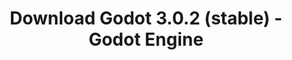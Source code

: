---
# Generated by /scripts/js/download_archive_generator !!! do not edit by hand !!!
title: 'Download Godot 3.0.2 (stable) - Godot Engine'
type: 'download/archive'
name: '3.0.2'
flavor: 'stable'
release_date: '2018-03-04T03:00:00-00:00'
release_notes: '/article/maintenance-release-godot-302/'
links:
  android.apk:
    name: 'android.apk'
    title: 'Android'
    caption: 'Universal APK (ARM64 + ARMv7 + x86_64 + x86)'
    tags:
      - 'APK download'
      - 'ARM64/v7'
      - 'x86 (64 & 32 bit)'
    hosts:
      github_builds:
        regular: 'https://github.com/godotengine/godot-builds/releases/download/3.0.2-stable/Godot_v3.0.2-stable_android_editor.apk'
        mono: '#'
      github:
        regular: 'https://github.com/godotengine/godot/releases/download/3.0.2-stable/Godot_v3.0.2-stable_android_editor.apk'
        mono: '#'
  macos.universal:
    name: 'macos.universal'
    title: 'macOS'
    caption: 'Universal (x86_64 + Apple Silicon)'
    tags:
      - 'Intel/Apple Silicon'
      - '64 bit'
    hosts:
      github_builds:
        regular: 'https://github.com/godotengine/godot-builds/releases/download/3.0.2-stable/Godot_v3.0.2-stable_osx.universal.zip'
        mono: 'https://github.com/godotengine/godot-builds/releases/download/3.0.2-stable/Godot_v3.0.2-stable_mono_osx.universal.zip'
      github:
        regular: 'https://github.com/godotengine/godot/releases/download/3.0.2-stable/Godot_v3.0.2-stable_osx.universal.zip'
        mono: 'https://github.com/godotengine/godot/releases/download/3.0.2-stable/Godot_v3.0.2-stable_mono_osx.universal.zip'
  windows.64:
    name: 'windows.64'
    title: 'Windows'
    caption: 'Standard (x86_64)'
    tags:
      - '64 bit'
    hosts:
      github_builds:
        regular: 'https://github.com/godotengine/godot-builds/releases/download/3.0.2-stable/Godot_v3.0.2-stable_win64.exe.zip'
        mono: 'https://github.com/godotengine/godot-builds/releases/download/3.0.2-stable/Godot_v3.0.2-stable_mono_win64.zip'
      github:
        regular: 'https://github.com/godotengine/godot/releases/download/3.0.2-stable/Godot_v3.0.2-stable_win64.exe.zip'
        mono: 'https://github.com/godotengine/godot/releases/download/3.0.2-stable/Godot_v3.0.2-stable_mono_win64.zip'
  linux_server.headless.64:
    name: 'linux_server.headless.64'
    title: 'Linux Server'
    caption: 'Headless (x86_64)'
    tags:
      - '64 bit'
      - 'Headless'
    hosts:
      github_builds:
        regular: 'https://github.com/godotengine/godot-builds/releases/download/3.0.2-stable/Godot_v3.0.2-stable_linux_headless.64.zip'
        mono: 'https://github.com/godotengine/godot-builds/releases/download/3.0.2-stable/Godot_v3.0.2-stable_mono_linux_headless_64.zip'
      github:
        regular: 'https://github.com/godotengine/godot/releases/download/3.0.2-stable/Godot_v3.0.2-stable_linux_headless.64.zip'
        mono: 'https://github.com/godotengine/godot/releases/download/3.0.2-stable/Godot_v3.0.2-stable_mono_linux_headless_64.zip'
  web:
    name: 'web'
    title: 'Web editor'
    caption: ''
    tags:
      - 'Self-hosted'
      - 'Cross-platform'
    hosts:
      github_builds:
        regular: 'https://github.com/godotengine/godot-builds/releases/download/3.0.2-stable/Godot_v3.0.2-stable_web_editor.zip'
        mono: '#'
      github:
        regular: 'https://github.com/godotengine/godot/releases/download/3.0.2-stable/Godot_v3.0.2-stable_web_editor.zip'
        mono: '#'
  linux.64:
    name: 'linux.64'
    title: 'Linux'
    caption: 'Standard (x86_64)'
    tags:
      - '64 bit'
    hosts:
      github_builds:
        regular: 'https://github.com/godotengine/godot-builds/releases/download/3.0.2-stable/Godot_v3.0.2-stable_x11.64.zip'
        mono: 'https://github.com/godotengine/godot-builds/releases/download/3.0.2-stable/Godot_v3.0.2-stable_mono_x11_64.zip'
      github:
        regular: 'https://github.com/godotengine/godot/releases/download/3.0.2-stable/Godot_v3.0.2-stable_x11.64.zip'
        mono: 'https://github.com/godotengine/godot/releases/download/3.0.2-stable/Godot_v3.0.2-stable_mono_x11_64.zip'
  linux.32:
    name: 'linux.32'
    title: 'Linux'
    caption: 'Standard (x86)'
    tags:
      - '32 bit'
    hosts:
      github_builds:
        regular: 'https://github.com/godotengine/godot-builds/releases/download/3.0.2-stable/Godot_v3.0.2-stable_x11.32.zip'
        mono: 'https://github.com/godotengine/godot-builds/releases/download/3.0.2-stable/Godot_v3.0.2-stable_mono_x11_32.zip'
      github:
        regular: 'https://github.com/godotengine/godot/releases/download/3.0.2-stable/Godot_v3.0.2-stable_x11.32.zip'
        mono: 'https://github.com/godotengine/godot/releases/download/3.0.2-stable/Godot_v3.0.2-stable_mono_x11_32.zip'
  windows.32:
    name: 'windows.32'
    title: 'Windows'
    caption: 'Standard (x86)'
    tags:
      - '32 bit'
    hosts:
      github_builds:
        regular: 'https://github.com/godotengine/godot-builds/releases/download/3.0.2-stable/Godot_v3.0.2-stable_win32.exe.zip'
        mono: 'https://github.com/godotengine/godot-builds/releases/download/3.0.2-stable/Godot_v3.0.2-stable_mono_win32.zip'
      github:
        regular: 'https://github.com/godotengine/godot/releases/download/3.0.2-stable/Godot_v3.0.2-stable_win32.exe.zip'
        mono: 'https://github.com/godotengine/godot/releases/download/3.0.2-stable/Godot_v3.0.2-stable_mono_win32.zip'
  linux_server.64:
    name: 'linux_server.64'
    title: 'Linux Server'
    caption: 'Standard (x86_64)'
    tags:
      - '64 bit'
    hosts:
      github_builds:
        regular: 'https://github.com/godotengine/godot-builds/releases/download/3.0.2-stable/Godot_v3.0.2-stable_linux_server.64.zip'
        mono: 'https://github.com/godotengine/godot-builds/releases/download/3.0.2-stable/Godot_v3.0.2-stable_mono_linux_server_64.zip'
      github:
        regular: 'https://github.com/godotengine/godot/releases/download/3.0.2-stable/Godot_v3.0.2-stable_linux_server.64.zip'
        mono: 'https://github.com/godotengine/godot/releases/download/3.0.2-stable/Godot_v3.0.2-stable_mono_linux_server_64.zip'
  aar_library:
    name: 'aar_library'
    title: 'AAR library'
    caption: ''
    tags:
      - 'Android plugins'
      - 'Java'
      - 'Kotlin'
    hosts:
      github_builds:
        regular: 'https://github.com/godotengine/godot-builds/releases/download/3.0.2-stable/godot-lib.3.0.2.stable.release.aar'
        mono: 'https://github.com/godotengine/godot-builds/releases/download/3.0.2-stable/godot-lib.3.0.2.stable.mono.release.aar'
      github:
        regular: 'https://github.com/godotengine/godot/releases/download/3.0.2-stable/godot-lib.3.0.2.stable.release.aar'
        mono: 'https://github.com/godotengine/godot/releases/download/3.0.2-stable/godot-lib.3.0.2.stable.mono.release.aar'
  templates:
    name: 'templates'
    title: 'Export templates'
    caption: ''
    tags:
      - 'Used to export your games to all supported platforms'
    hosts:
      github_builds:
        regular: 'https://github.com/godotengine/godot-builds/releases/download/3.0.2-stable/Godot_v3.0.2-stable_export_templates.tpz'
        mono: 'https://github.com/godotengine/godot-builds/releases/download/3.0.2-stable/Godot_v3.0.2-stable_mono_export_templates.tpz'
      github:
        regular: 'https://github.com/godotengine/godot/releases/download/3.0.2-stable/Godot_v3.0.2-stable_export_templates.tpz'
        mono: 'https://github.com/godotengine/godot/releases/download/3.0.2-stable/Godot_v3.0.2-stable_mono_export_templates.tpz'
primaryPlatforms:
  - 'android.apk'
  - 'macos.universal'
  - 'windows.64'
  - 'linux_server.headless.64'
  - 'web'
  - 'templates'
---